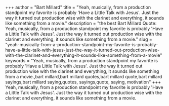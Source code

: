 +++
author = "Bart Millard"
title = "Yeah, musically, from a production standpoint my favorite is probably 'Have a Little Talk with Jesus'. Just the way it turned out production wise with the clarinet and everything, it sounds like something from a movie."
description = "the best Bart Millard Quote: Yeah, musically, from a production standpoint my favorite is probably 'Have a Little Talk with Jesus'. Just the way it turned out production wise with the clarinet and everything, it sounds like something from a movie."
slug = "yeah-musically-from-a-production-standpoint-my-favorite-is-probably-have-a-little-talk-with-jesus-just-the-way-it-turned-out-production-wise-with-the-clarinet-and-everything-it-sounds-like-something-from-a-movie"
keywords = "Yeah, musically, from a production standpoint my favorite is probably 'Have a Little Talk with Jesus'. Just the way it turned out production wise with the clarinet and everything, it sounds like something from a movie.,bart millard,bart millard quotes,bart millard quote,bart millard sayings,bart millard saying,quotes, sayings,quote, saying, motivation"
+++
Yeah, musically, from a production standpoint my favorite is probably 'Have a Little Talk with Jesus'. Just the way it turned out production wise with the clarinet and everything, it sounds like something from a movie.
